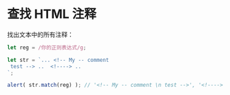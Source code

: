 # 查找 HTML 注释

找出文本中的所有注释：

```js
let reg = /你的正则表达式/g;

let str = `... <!-- My -- comment
 test --> ..  <!----> .. 
`;

alert( str.match(reg) ); // '<!-- My -- comment \n test -->', '<!---->'
```
